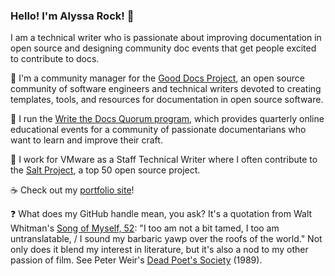 ### Hello! I'm Alyssa Rock! 👋

I am a technical writer who is passionate about improving documentation in open source and designing community doc events that get people excited to contribute to docs.

🐙 I'm a community manager for the [Good Docs Project](https://thegooddocsproject.dev/), an open source community of software engineers and technical writers devoted to creating templates, tools, and resources for documentation in open source software.

📢 I run the [Write the Docs Quorum program](https://github.com/write-the-docs-quorum/quorum-meetups), which provides quarterly online educational events for a community of passionate documentarians who want to learn and improve their craft.

📯 I work for VMware as a Staff Technical Writer where I often contribute to the [Salt Project](https://github.com/saltstack/salt), a top 50 open source project.

☕ Check out my [portfolio site](https://alyssarock.pro/)!

:question: What does my GitHub handle mean, you ask? It's a quotation from Walt Whitman's [Song of Myself, 52](https://poets.org/poem/song-myself-52): "I too am not a bit tamed, I too am untranslatable, / I sound my barbaric yawp over the roofs of the world." Not only does it blend my interest in literature, but it's also a nod to my other passion of film. See Peter Weir's [Dead Poet's Society](https://www.youtube.com/watch?v=S6xyHna-NuM&ab_channel=PiecesOfStories) (1989).
